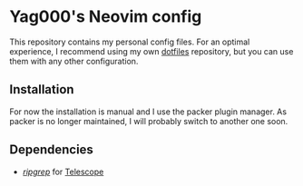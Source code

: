 # Yag000's Neovim config

This repository contains my personal config files. For an optimal experience, I recommend using my own
[dotfiles](https://github.com/Yag000/dotfiles) repository, but you can use them with any other configuration.

## Installation

For now the installation is manual and I use the packer plugin manager.
As packer is no longer maintained, I will probably switch to another one soon.

## Dependencies

- _[ripgrep](https://github.com/BurntSushi/ripgrep)_ for [Telescope](https://github.com/nvim-telescope/telescope.nvim)
